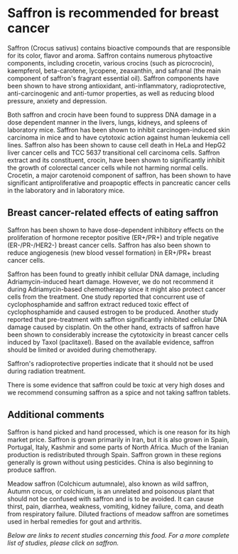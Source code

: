 

#  Saffron is recommended for breast cancer 

Saffron (Crocus sativus) contains bioactive compounds that are responsible for its color, flavor and aroma. Saffron contains numerous phytoactive components, including crocetin, various crocins (such as picrocrocin), kaempferol, beta-carotene, lycopene, zeaxanthin, and safranal (the main component of saffron's fragrant essential oil). Saffron components have been shown to have strong antioxidant, anti-inflammatory, radioprotective, anti-carcinogenic and anti-tumor properties, as well as reducing blood pressure, anxiety and depression.

Both saffron and crocin have been found to suppress DNA damage in a dose dependent manner in the livers, lungs, kidneys, and spleens of laboratory mice. Saffron has been shown to inhibit carcinogen-induced skin carcinoma in mice and to have cytotoxic action against human leukemia cell lines. Saffron also has been shown to cause cell death in HeLa and HepG2 liver cancer cells and TCC 5637 transitional cell carcinoma cells. Saffron extract and its constituent, crocin, have been shown to significantly inhibit the growth of colorectal cancer cells while not harming normal cells. Crocetin, a major carotenoid component of saffron, has been shown to have significant antiproliferative and proapoptic effects in pancreatic cancer cells in the laboratory and in laboratory mice.

## Breast cancer-related effects of eating saffron 

Saffron has been shown to have dose-dependent inhibitory effects on the proliferation of hormone receptor positive (ER+/PR+) and triple negative (ER-/PR-/HER2-) breast cancer cells. Saffron has also been shown to reduce angiogenesis (new blood vessel formation) in ER+/PR+ breast cancer cells.

Saffron has been found to greatly inhibit cellular DNA damage, including Adriamycin-induced heart damage. However, we do not recommend it during Adriamycin-based chemotherapy since it might also protect cancer cells from the treatment. One study reported that concurrent use of cyclophosphamide and saffron extract reduced toxic effect of cyclophosphamide and caused estrogen to be produced. Another study reported that pre-treatment with saffron significantly inhibited cellular DNA damage caused by cisplatin. On the other hand, extracts of saffron have been shown to considerably increase the cytotoxicity in breast cancer cells induced by Taxol (paclitaxel). Based on the available evidence, saffron should be limited or avoided during chemotherapy.

Saffron's radioprotective properties indicate that it should not be used during radiation treatment.

There is some evidence that saffron could be toxic at very high doses and we recommend consuming saffron as a spice and not taking saffron tablets.

## Additional comments

Saffron is hand picked and hand processed, which is one reason for its high market price. Saffron is grown primarily in Iran, but it is also grown in Spain, Portugal, Italy, Kashmir and some parts of North Africa. Much of the Iranian production is redistributed through Spain. Saffron grown in these regions generally is grown without using pesticides. China is also beginning to produce saffron.

Meadow saffron (Colchicum autumnale), also known as wild saffron, Autumn crocus, or colchicum, is an unrelated and poisonous plant that should not be confused with saffron and is to be avoided. It can cause thirst, pain, diarrhea, weakness, vomiting, kidney failure, coma, and death from respiratory failure. Diluted fractions of meadow saffron are sometimes used in herbal remedies for gout and arthritis.

_Below are links to recent studies concerning this food. For a more complete list of studies, please click on saffron._


  


